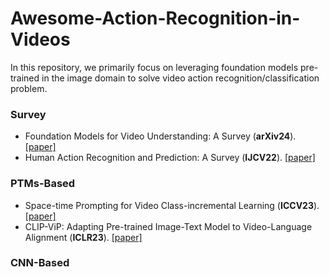 # Awesome-Action-Recognition-in-Videos

In this repository, we primarily focus on leveraging foundation models pre-trained in the image domain to solve video action recognition/classification problem. 

### Survey

- Foundation Models for Video Understanding: A Survey (**arXiv24**). [\[paper\]](https://arxiv.org/pdf/2405.03770)
- Human Action Recognition and Prediction: A Survey (**IJCV22**). [\[paper\]](https://link.springer.com/article/10.1007/s11263-022-01594-9)

### PTMs-Based

- Space-time Prompting for Video Class-incremental Learning (**ICCV23**). [\[paper\]](https://openaccess.thecvf.com/content/ICCV2023/papers/Pei_Space-time_Prompting_for_Video_Class-incremental_Learning_ICCV_2023_paper.pdf)
- CLIP-ViP: Adapting Pre-trained Image-Text Model to Video-Language Alignment (**ICLR23**). [\[paper\]](https://arxiv.org/pdf/2209.06430)

### CNN-Based
